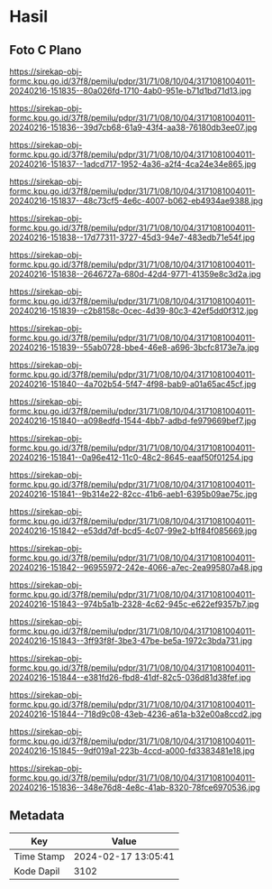 # Hasil

## Foto C Plano

https://sirekap-obj-formc.kpu.go.id/37f8/pemilu/pdpr/31/71/08/10/04/3171081004011-20240216-151835--80a026fd-1710-4ab0-951e-b71d1bd71d13.jpg

https://sirekap-obj-formc.kpu.go.id/37f8/pemilu/pdpr/31/71/08/10/04/3171081004011-20240216-151836--39d7cb68-61a9-43f4-aa38-76180db3ee07.jpg

https://sirekap-obj-formc.kpu.go.id/37f8/pemilu/pdpr/31/71/08/10/04/3171081004011-20240216-151837--1adcd717-1952-4a36-a2f4-4ca24e34e865.jpg

https://sirekap-obj-formc.kpu.go.id/37f8/pemilu/pdpr/31/71/08/10/04/3171081004011-20240216-151837--48c73cf5-4e6c-4007-b062-eb4934ae9388.jpg

https://sirekap-obj-formc.kpu.go.id/37f8/pemilu/pdpr/31/71/08/10/04/3171081004011-20240216-151838--17d77311-3727-45d3-94e7-483edb71e54f.jpg

https://sirekap-obj-formc.kpu.go.id/37f8/pemilu/pdpr/31/71/08/10/04/3171081004011-20240216-151838--2646727a-680d-42d4-9771-41359e8c3d2a.jpg

https://sirekap-obj-formc.kpu.go.id/37f8/pemilu/pdpr/31/71/08/10/04/3171081004011-20240216-151839--c2b8158c-0cec-4d39-80c3-42ef5dd0f312.jpg

https://sirekap-obj-formc.kpu.go.id/37f8/pemilu/pdpr/31/71/08/10/04/3171081004011-20240216-151839--55ab0728-bbe4-46e8-a696-3bcfc8173e7a.jpg

https://sirekap-obj-formc.kpu.go.id/37f8/pemilu/pdpr/31/71/08/10/04/3171081004011-20240216-151840--4a702b54-5f47-4f98-bab9-a01a65ac45cf.jpg

https://sirekap-obj-formc.kpu.go.id/37f8/pemilu/pdpr/31/71/08/10/04/3171081004011-20240216-151840--a098edfd-1544-4bb7-adbd-fe979669bef7.jpg

https://sirekap-obj-formc.kpu.go.id/37f8/pemilu/pdpr/31/71/08/10/04/3171081004011-20240216-151841--0a96e412-11c0-48c2-8645-eaaf50f01254.jpg

https://sirekap-obj-formc.kpu.go.id/37f8/pemilu/pdpr/31/71/08/10/04/3171081004011-20240216-151841--9b314e22-82cc-41b6-aeb1-6395b09ae75c.jpg

https://sirekap-obj-formc.kpu.go.id/37f8/pemilu/pdpr/31/71/08/10/04/3171081004011-20240216-151842--e53dd7df-bcd5-4c07-99e2-b1f84f085669.jpg

https://sirekap-obj-formc.kpu.go.id/37f8/pemilu/pdpr/31/71/08/10/04/3171081004011-20240216-151842--96955972-242e-4066-a7ec-2ea995807a48.jpg

https://sirekap-obj-formc.kpu.go.id/37f8/pemilu/pdpr/31/71/08/10/04/3171081004011-20240216-151843--974b5a1b-2328-4c62-945c-e622ef9357b7.jpg

https://sirekap-obj-formc.kpu.go.id/37f8/pemilu/pdpr/31/71/08/10/04/3171081004011-20240216-151843--3ff93f8f-3be3-47be-be5a-1972c3bda731.jpg

https://sirekap-obj-formc.kpu.go.id/37f8/pemilu/pdpr/31/71/08/10/04/3171081004011-20240216-151844--e381fd26-fbd8-41df-82c5-036d81d38fef.jpg

https://sirekap-obj-formc.kpu.go.id/37f8/pemilu/pdpr/31/71/08/10/04/3171081004011-20240216-151844--718d9c08-43eb-4236-a61a-b32e00a8ccd2.jpg

https://sirekap-obj-formc.kpu.go.id/37f8/pemilu/pdpr/31/71/08/10/04/3171081004011-20240216-151845--9df019a1-223b-4ccd-a000-fd3383481e18.jpg

https://sirekap-obj-formc.kpu.go.id/37f8/pemilu/pdpr/31/71/08/10/04/3171081004011-20240216-151836--348e76d8-4e8c-41ab-8320-78fce6970536.jpg


## Metadata

| Key        | Value               |
| ---------- | ------------------- |
| Time Stamp | 2024-02-17 13:05:41 |
| Kode Dapil | 3102                |



